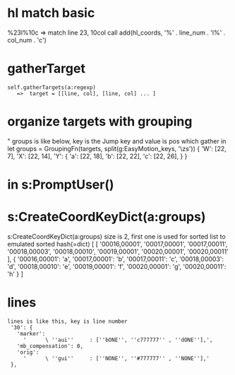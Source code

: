 # hl match basic
\%23l\%10c => match line 23, 10col
    call add(hl_coords, '\%' . line_num . 'l\%' . col_num . 'c')
# gatherTarget
    self.gatherTargets(a:regexp)
       =>  target = [[line, col], [line, col] ... ]

# organize targets with grouping
"  groups is like below, key is the Jump key and value is pos which gather in
    let groups = GroupingFn(targets, split(g:EasyMotion_keys, '\zs'))
    {
      'W': [22, 7],
      'X': [22, 14],
      'Y': {
        'a': [22, 18],
        'b': [22, 22],
        'c': [22, 26], 
      }
    }
    
# in s:PromptUser()
# s:CreateCoordKeyDict(a:groups)
s:CreateCoordKeyDict(a:groups)
size is 2, first one is used for sorted list to emulated sorted hash(=dict)
    [
      [
        '00016,00001',
        '00017,00001',
        '00017,00011',
        '00018,00003',
        '00018,00010',
        '00019,00001',
        '00020,00001',
        '00020,00011'
      ],
      {
        '00016,00001': 'a',
        '00017,00001': 'b',
        '00017,00011': 'c',
        '00018,00003': 'd',
        '00018,00010': 'e',
        '00019,00001': 'f',
        '00020,00001': 'g',
        '00020,00011': 'h'
      }
    ]
# lines
    lines is like this, key is line number
     '30': {
       'marker':
         '      \ ''aui''     : [''bONE'', ''c777777'' , ''dONE''],',
       'mb_compensation': 0,
       'orig':
         '      \ ''gui''     : [''NONE'', ''#777777'' , ''NONE''],'
     },
